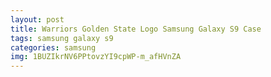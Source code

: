 ```yaml
---
layout: post
title: Warriors Golden State Logo Samsung Galaxy S9 Case
tags: samsung galaxy s9
categories: samsung
img: 1BUZIkrNV6PPtovzYI9cpWP-m_afHVnZA
---
```

